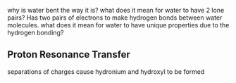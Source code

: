 why is water bent the way it is?
what does it mean for water to have 2 lone pairs?
Has two pairs of electrons to make hydrogen bonds between water molecules.
what does it mean for water to have unique properties due to the hydrogen bonding?

## Proton Resonance Transfer

separations of charges cause hydronium and hydroxyl to be formed 